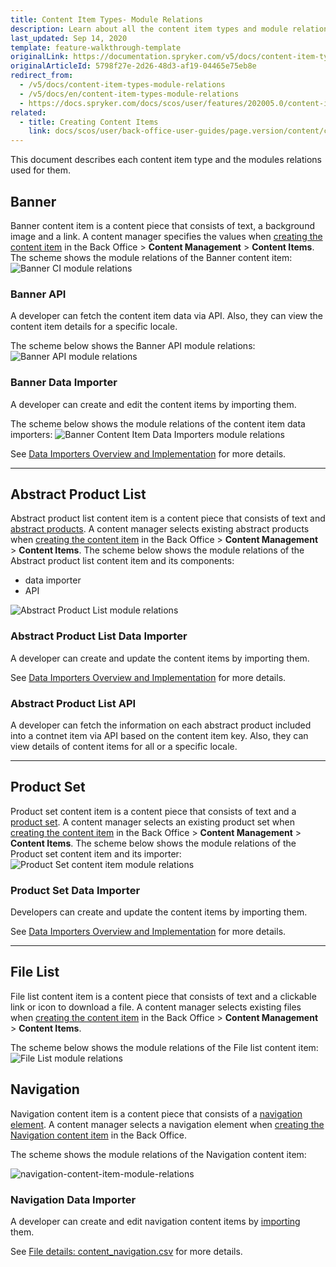 ```yaml
---
title: Content Item Types- Module Relations
description: Learn about all the content item types and module relations used for them.
last_updated: Sep 14, 2020
template: feature-walkthrough-template
originalLink: https://documentation.spryker.com/v5/docs/content-item-types-module-relations
originalArticleId: 5798f27e-2d26-48d3-af19-04465e75eb8e
redirect_from:
  - /v5/docs/content-item-types-module-relations
  - /v5/docs/en/content-item-types-module-relations
  - https://docs.spryker.com/docs/scos/user/features/202005.0/content-item-types-module-relations.html
related:
  - title: Creating Content Items
    link: docs/scos/user/back-office-user-guides/page.version/content/content-items/creating-content-items.html
---
```


This document describes each content item type and the modules relations used for them.

## Banner
Banner content item is a content piece that consists of text, a background image and a link. A content manager specifies the values when [creating the content item](/docs/scos/user/back-office-user-guides/{{page.version}}/content/content-items/creating-content-items.html#create-a-banner-content-item) in the Back Office > **Content Management** > **Content Items**.
The scheme shows the module relations of the Banner content item:
![Banner CI module relations](https://spryker.s3.eu-central-1.amazonaws.com/docs/Features/CMS/Content+Items/Content+Items+Types%3A+Module+Relations/banner-module-relations.png)

### Banner API
A developer can fetch the content item data via API. Also, they can view the content item details for a specific locale.

The scheme below shows the Banner API module relations:
![Banner API module relations](https://spryker.s3.eu-central-1.amazonaws.com/docs/Features/CMS/Content+Items/Content+Items+Types%3A+Module+Relations/banner-api-module-relations.png)

### Banner Data Importer
A developer can create and edit the content items by importing them.

The scheme below shows the module relations of the content item data importers:
![Banner Content Item Data Importers module relations](https://spryker.s3.eu-central-1.amazonaws.com/docs/Features/CMS/Content+Items/Content+Items+Types%3A+Module+Relations/banner-data-importers-module-relations.png)


See [Data Importers Overview and Implementation](/docs/scos/dev/data-import/{{page.version}}/data-importers-overview-and-implementation.html) for more details.
***
## Abstract Product List
Abstract product list content item is a content piece that consists of text and [abstract products](/docs/scos/user/features/{{page.version}}/product-feature-overview/product-feature-overview.html). A content manager selects existing abstract products when [creating the content item](/docs/scos/user/back-office-user-guides/{{page.version}}/content/content-items/creating-content-items.html#create-an-abstract-product-list-content-item) in the Back Office > **Content Management** > **Content Items**.
The scheme below shows the module relations of the Abstract product list content item and its components:
* data importer
* API

![Abstract Product List module relations](https://spryker.s3.eu-central-1.amazonaws.com/docs/Features/CMS/Content+Items/Content+Items+Types%3A+Module+Relations/abstract-product-list-module-relations.png)

### Abstract Product List Data Importer
A developer can create and update the content items by importing them.

See [Data Importers Overview and Implementation](/docs/scos/dev/data-import/{{page.version}}/data-importers-overview-and-implementation.html) for more details.

### Abstract Product List API
A developer can fetch the information on each abstract product included into a contnet item via API based on the content item key. Also, they can view details of content items for all or a specific locale.

***
## Product Set
Product set content item is a content piece that consists of text and a [product set](/docs/scos/user/features/{{page.version}}/product-sets-feature-overview.html). A content manager selects an existing product set when [creating the content item](/docs/scos/user/back-office-user-guides/{{page.version}}/content/content-items/creating-content-items.html#create-a-product-set-content-item) in the Back Office > **Content Management** > **Content Items**.
The scheme below shows the module relations of the Product set content item and its importer:
![Product Set content item module relations](https://spryker.s3.eu-central-1.amazonaws.com/docs/Features/CMS/Content+Items/Content+Items+Types%3A+Module+Relations/product-set-module-relations.png)

### Product Set Data Importer
Developers can create and update the content items by importing them.

See [Data Importers Overview and Implementation](/docs/scos/dev/data-import/{{page.version}}/data-importers-overview-and-implementation.html) for more details.

***
## File List
File list content item is a content piece that consists of text and a clickable link or icon to download a file. A content manager selects existing files when [creating the content item](/docs/scos/user/back-office-user-guides/{{page.version}}/content/content-items/creating-content-items.html#create-a-file-list-content-item) in the Back Office > **Content Management** > **Content Items**.

The scheme below shows the module relations of the File list content item:
![File List module relations](https://spryker.s3.eu-central-1.amazonaws.com/docs/Features/CMS/Content+Items/Content+Items+Types%3A+Module+Relations/file-list-module-relations.png)

## Navigation

Navigation content item is a content piece that consists of a [navigation element](/docs/scos/user/features/{{page.version}}/content-item-types-module-relations.html). A content manager selects a navigation element when [creating the Navigation content item](/docs/scos/user/back-office-user-guides/{{page.version}}/content/content-items/creating-content-items.html#create-a-navigation-content-item) in the Back Office.


The scheme shows the module relations of the Navigation content item:

![navigation-content-item-module-relations](https://confluence-connect.gliffy.net/embed/image/73472dc0-68f4-4bcd-a3ef-79c5ea1dcdbe.png?utm_medium=live&utm_source=custom)

### Navigation Data Importer

A developer can create and edit navigation content items by [importing](/docs/scos/dev/data-import/{{page.version}}/importing-data-with-a-configuration-file.html#console-commands-to-run-import) them.

See [File details: content_navigation.csv](/docs/scos/dev/data-import/{{page.version}}/data-import-categories/content-management/file-details-content-navigation.csv.html) for more details.
